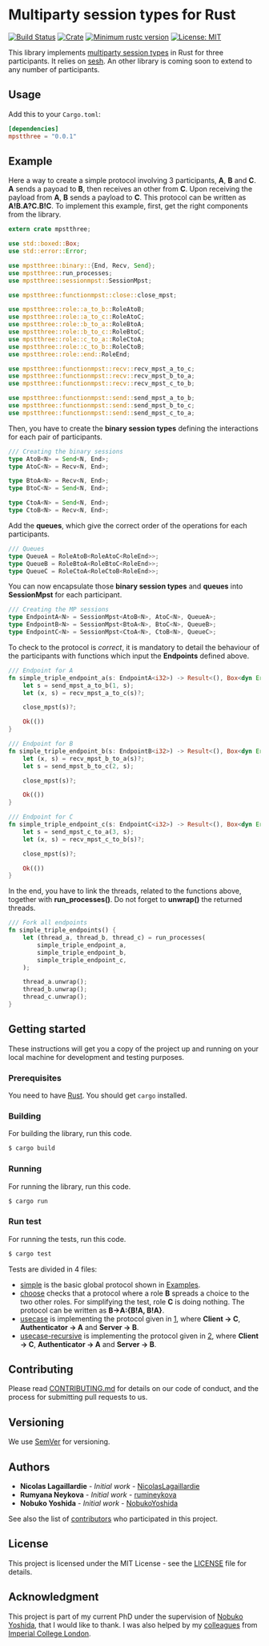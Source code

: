 # Multiparty session types for Rust

[![Build Status](https://travis-ci.com/NicolasLagaillardie/mpst_rust_github.svg?token=svBAgWJGqmCpdC4i1kLT&branch=master)](https://travis-ci.com/NicolasLagaillardie/mpst_rust_github)
[![Crate](https://img.shields.io/crates/v/mpstthree.svg)](https://crates.io/crates/mpstthree)
[![Minimum rustc version](https://img.shields.io/badge/rustc-1.41+-lightgray.svg)](https://github.com/rust-random/rand#rust-version-requirements)
[![License: MIT](https://img.shields.io/crates/l/mpstthree.svg)](#license)


This library implements [multiparty session types](http://mrg.doc.ic.ac.uk/publications/a-gentle-introduction-to-multiparty-asynchronous-session-types/) in Rust for three participants. It relies on [sesh](https://github.com/wenkokke/sesh).
An other library is coming soon to extend to any number of participants.

## Usage

Add this to your `Cargo.toml`:

```toml
[dependencies]
mpstthree = "0.0.1"
```

## Example

Here a way to create a simple protocol involving 3 participants, **A**, **B** and **C**. **A** sends a payoad to **B**, then receives an other from **C**. Upon receiving the payload from **A**, **B** sends a payload to **C**. This protocol can be written as **A!B.A?C.B!C**. 
To implement this example, first, get the right components from the library.

```rust
extern crate mpstthree;

use std::boxed::Box;
use std::error::Error;

use mpstthree::binary::{End, Recv, Send};
use mpstthree::run_processes;
use mpstthree::sessionmpst::SessionMpst;

use mpstthree::functionmpst::close::close_mpst;

use mpstthree::role::a_to_b::RoleAtoB;
use mpstthree::role::a_to_c::RoleAtoC;
use mpstthree::role::b_to_a::RoleBtoA;
use mpstthree::role::b_to_c::RoleBtoC;
use mpstthree::role::c_to_a::RoleCtoA;
use mpstthree::role::c_to_b::RoleCtoB;
use mpstthree::role::end::RoleEnd;

use mpstthree::functionmpst::recv::recv_mpst_a_to_c;
use mpstthree::functionmpst::recv::recv_mpst_b_to_a;
use mpstthree::functionmpst::recv::recv_mpst_c_to_b;

use mpstthree::functionmpst::send::send_mpst_a_to_b;
use mpstthree::functionmpst::send::send_mpst_b_to_c;
use mpstthree::functionmpst::send::send_mpst_c_to_a;
```

Then, you have to create the **binary session types** defining the interactions for each pair of participants.

```rust
/// Creating the binary sessions
type AtoB<N> = Send<N, End>;
type AtoC<N> = Recv<N, End>;

type BtoA<N> = Recv<N, End>;
type BtoC<N> = Send<N, End>;

type CtoA<N> = Send<N, End>;
type CtoB<N> = Recv<N, End>;
```

Add the **queues**, which give the correct order of the operations for each participants.

```rust
/// Queues
type QueueA = RoleAtoB<RoleAtoC<RoleEnd>>;
type QueueB = RoleBtoA<RoleBtoC<RoleEnd>>;
type QueueC = RoleCtoA<RoleCtoB<RoleEnd>>;
```

You can now encapsulate those **binary session types** and **queues** into **SessionMpst** for each participant.

```rust
/// Creating the MP sessions
type EndpointA<N> = SessionMpst<AtoB<N>, AtoC<N>, QueueA>;
type EndpointB<N> = SessionMpst<BtoA<N>, BtoC<N>, QueueB>;
type EndpointC<N> = SessionMpst<CtoA<N>, CtoB<N>, QueueC>;
```

To check to the protocol is *correct*, it is  mandatory to detail the behaviour of the participants with functions which input the **Endpoints** defined above.

```rust
/// Endpoint for A
fn simple_triple_endpoint_a(s: EndpointA<i32>) -> Result<(), Box<dyn Error>> {
    let s = send_mpst_a_to_b(1, s);
    let (x, s) = recv_mpst_a_to_c(s)?;

    close_mpst(s)?;

    Ok(())
}

/// Endpoint for B
fn simple_triple_endpoint_b(s: EndpointB<i32>) -> Result<(), Box<dyn Error>> {
    let (x, s) = recv_mpst_b_to_a(s)?;
    let s = send_mpst_b_to_c(2, s);

    close_mpst(s)?;

    Ok(())
}

/// Endpoint for C
fn simple_triple_endpoint_c(s: EndpointC<i32>) -> Result<(), Box<dyn Error>> {
    let s = send_mpst_c_to_a(3, s);
    let (x, s) = recv_mpst_c_to_b(s)?;

    close_mpst(s)?;

    Ok(())
}
```

In the end, you have to link the threads, related to the functions above, together with **run_processes()**. Do not forget to **unwrap()** the returned threads.

```rust
/// Fork all endpoints
fn simple_triple_endpoints() {
    let (thread_a, thread_b, thread_c) = run_processes(
        simple_triple_endpoint_a,
        simple_triple_endpoint_b,
        simple_triple_endpoint_c,
    );

    thread_a.unwrap();
    thread_b.unwrap();
    thread_c.unwrap();
}
```

## Getting started

These instructions will get you a copy of the project up and running on your local machine for development and testing purposes.

### Prerequisites

You need to have [Rust](https://www.rust-lang.org/). You should get `cargo` installed.

### Building

For building the library, run this code.

```sh
$ cargo build
```

### Running

For running the library, run this code.

```sh
$ cargo run
```

### Run test

For running the tests, run this code.

```sh
$ cargo test
```

Tests are divided in 4 files:

* [simple](tests/simple.rs) is the basic global protocol shown in [Examples](#Example).
* [choose](tests/choose.rs) checks that a protocol where a role **B** spreads a choice to the two other roles. For simplifying the test, role **C** is doing nothing. The protocol can be written as **B→A:{B!A, B!A}**.
* [usecase](test/usecase.rs) is implementing the protocol given in [1](.github/pdf/GPS.pdf), where **Client → C**, **Authenticator → A** and **Server → B**.
* [usecase-recursive](test/usecase-recursive.rs) is implementing the protocol given in [2](.github/pdf/GPR.pdf), where **Client → C**, **Authenticator → A** and **Server → B**.

## Contributing

Please read [CONTRIBUTING.md](CONTRIBUTING.md) for details on our code of conduct, and the process for submitting pull requests to us.

## Versioning

We use [SemVer](http://semver.org/) for versioning.

## Authors

* **Nicolas Lagaillardie** - *Initial work* - [NicolasLagaillardie](https://github.com/NicolasLagaillardie)
* **Rumyana Neykova** - *Initial work* - [rumineykova](https://github.com/rumineykova)
* **Nobuko Yoshida** - *Initial work* - [NobukoYoshida](https://github.com/NobukoYoshida)

See also the list of [contributors](https://github.com/NicolasLagaillardie/mpst_rust_github/graphs/contributors) who participated in this project.

## License

This project is licensed under the MIT License - see the [LICENSE](LICENSE) file for details.

## Acknowledgment

This project is part of my current PhD under the supervision of [Nobuko Yoshida](https://www.imperial.ac.uk/people/n.yoshida), that I would like to thank.
I was also helped by my [colleagues](http://mrg.doc.ic.ac.uk/people/) from [Imperial College London](https://www.imperial.ac.uk/).
